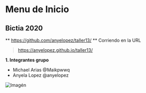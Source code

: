 #  Menu de Inicio
## Bictia 2020 
** https://github.com/anyelopez/taller13/ **
Corriendo en la URL

>  https://anyelopez.github.io/taller13/

__1.  Integrantes grupo__
+ Michael Arias @Maikpwwq
+ Anyela Lopez  @anyelopez

![Imagén](https://miro.medium.com/max/3840/1*eBvYOHK9lvqu64ofbExELg.jpeg)